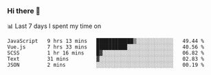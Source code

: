 ### Hi there 👋
<!--START_SECTION:waka-->
 :bar_chart: Last 7 days I spent my time on
```text
JavaScript   9 hrs 13 mins   ████████████▒░░░░░░░░░░░░   49.44 % 
Vue.js       7 hrs 33 mins   ██████████░░░░░░░░░░░░░░░   40.56 % 
SCSS         1 hr 16 mins    █▓░░░░░░░░░░░░░░░░░░░░░░░   06.82 % 
Text         31 mins         ▓░░░░░░░░░░░░░░░░░░░░░░░░   02.83 % 
JSON         2 mins          ░░░░░░░░░░░░░░░░░░░░░░░░░   00.19 % 
```
<!--END_SECTION:waka-->

<!--
**lxd0619/lxd0619** is a ✨ _special_ ✨ repository because its `README.md` (this file) appears on your GitHub profile.

Here are some ideas to get you started:

- 🔭 I’m currently working on ...
- 🌱 I’m currently learning ...
- 👯 I’m looking to collaborate on ...
- 🤔 I’m looking for help with ...
- 💬 Ask me about ...
- 📫 How to reach me: ...
- 😄 Pronouns: ...
- ⚡ Fun fact: ...
-->
